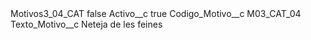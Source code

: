 <?xml version="1.0" encoding="UTF-8"?>
<CustomMetadata xmlns="http://soap.sforce.com/2006/04/metadata" xmlns:xsi="http://www.w3.org/2001/XMLSchema-instance" xmlns:xsd="http://www.w3.org/2001/XMLSchema">
    <label>Motivos3_04_CAT</label>
    <protected>false</protected>
    <values>
        <field>Activo__c</field>
        <value xsi:type="xsd:boolean">true</value>
    </values>
    <values>
        <field>Codigo_Motivo__c</field>
        <value xsi:type="xsd:string">M03_CAT_04</value>
    </values>
    <values>
        <field>Texto_Motivo__c</field>
        <value xsi:type="xsd:string">Neteja de les feines</value>
    </values>
</CustomMetadata>
